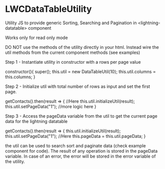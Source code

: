 # LWCDataTableUtility
Utility JS to provide generic Sorting, Searching and Pagination in &lt;lightning-datatable> component

Works only for read only mode

DO NOT use the methods of the utility directly in your html. Instead wire the util methods from the current component methods (see examples)

Step 1 - Instantiate utility in constructor with a rows per page value

constructor(){
    super();
    this.util = new DataTableUtil(10);
    this.util.columns = this.columns;
}

Step 2 - Initialize util with total number of rows as input and set the first page.

getContacts().then(result => {
  //Here
  this.util.initializeUtil(result);
  this.util.setPageData("1");
  //more logic here
}

Step 3 - Access the pageData variable from the util to get the current page data for the lightning datatable

getContacts().then(result => {
  this.util.initializeUtil(result);
  this.util.setPageData("1");
  //Here
  this.pageData = this.util.pageData;
}

the util can be used to search sort and paginate data (check example component for code). The result of any operation is stored in the pageData variable. In case of an error, the error will be stored in the error variable of the utility.

